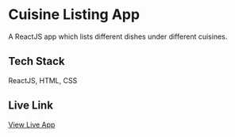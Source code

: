 # Cuisine Listing App
A ReactJS app which lists different dishes under different cuisines.

## Tech Stack 
ReactJS, HTML, CSS

## Live Link
[View Live App](https://xz4f4h.csb.app/)
